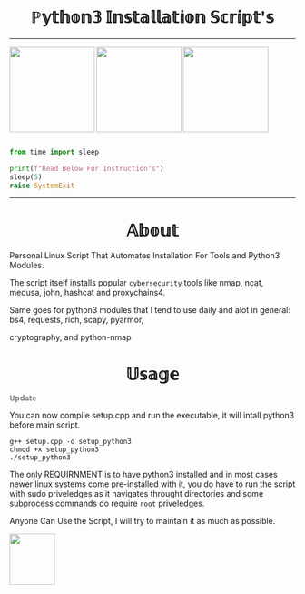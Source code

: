 
<h1 align="center">
 ℙ𝕪𝕥𝕙𝕠𝕟𝟛 𝕀𝕟𝕤𝕥𝕒𝕝𝕝𝕒𝕥𝕚𝕠𝕟 𝕊𝕔𝕣𝕚𝕡𝕥'𝕤
</h1>

---

<img height="150" width="150" align="left" src=https://user-images.githubusercontent.com/102762345/190682943-3736e898-ad48-42b2-ac0f-5868705134c1.png><img height="150" width="150" align="center" src=https://user-images.githubusercontent.com/102762345/190683367-c9d86f40-43c7-411e-ad22-6f61531f87d3.png>
<img height="150" width="150" align="left" src=https://user-images.githubusercontent.com/102762345/191647179-d82b71a4-a851-458c-ae19-f917ce6746a0.png>

```python

from time import sleep

print(f"Read Below For Instruction's")
sleep(5)
raise SystemExit

```

---

<h1 align="center">
  𝔸𝕓𝕠𝕦𝕥
</h1>

Personal Linux Script That Automates Installation For Tools and Python3 Modules.

The script itself installs popular `cybersecurity` tools like nmap, ncat, medusa, john, hashcat and proxychains4.

Same goes for python3 modules that I tend to use daily and alot in general: bs4, requests, rich, scapy, pyarmor, 

cryptography, and python-nmap

<h1 align="center">
  𝕌𝕤𝕒𝕘𝕖
</h1>

`𝕌𝕡𝕕𝕒𝕥𝕖` 

You can now compile setup.cpp and run the executable, it will intall python3 before main script.

```
g++ setup.cpp -o setup_python3
chmod +x setup_python3
./setup_python3
```

The only REQUIRNMENT is to have python3 installed and in most cases newer linux systems come pre-installed with it, you do have to run the script with
sudo priveledges as it navigates throught directories and some subprocess commands do require `root` priveledges.

Anyone Can Use the Script, I will try to maintain it as much as possible.

<img height="90" width="80" align="center" src=https://user-images.githubusercontent.com/102762345/190684335-d8ca7c53-188e-459f-aebc-5b2101e1521c.png>
